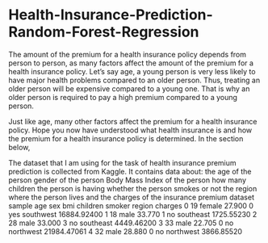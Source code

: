 # Health-Insurance-Prediction-Random-Forest-Regression

The amount of the premium for a health insurance policy depends from person to person, as many factors affect the amount of the premium for a health insurance policy. Let’s say age, a young person is very less likely to have major health problems compared to an older person. Thus, treating an older person will be expensive compared to a young one. That is why an older person is required to pay a high premium compared to a young person.

Just like age, many other factors affect the premium for a health insurance policy. Hope you now have understood what health insurance is and how the premium for a health insurance policy is determined. In the section below, 

The dataset that I am using for the task of health insurance premium prediction is collected from Kaggle. It contains data about:
the age of the person
gender of the person
Body Mass Index of the person
how many children the person is having
whether the person smokes or not
the region where the person lives
and the charges of the insurance premium
dataset sample
age     sex     bmi  children smoker     region      charges
0   19  female  27.900         0    yes  southwest  16884.92400
1   18    male  33.770         1     no  southeast   1725.55230
2   28    male  33.000         3     no  southeast   4449.46200
3   33    male  22.705         0     no  northwest  21984.47061
4   32    male  28.880         0     no  northwest   3866.85520

